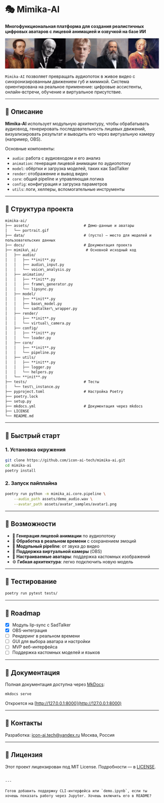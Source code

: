 # 🎭 Mimika-AI

**Многофункциональная платформа для создания реалистичных цифровых аватаров с лицевой анимацией и озвучкой на базе ИИ**

![Demo](assets/portrait.gif)

`Mimika-AI` позволяет превращать аудиопоток в живое видео с синхронизированным движением губ и мимикой. Система ориентирована на реальное применение: цифровые ассистенты, онлайн-встречи, обучение и виртуальное присутствие.

---

## 🧠 Описание

**Mimika-AI** использует модульную архитектуру, чтобы обрабатывать аудиовход, генерировать последовательность лицевых движений, визуализировать результат и выводить его через виртуальную камеру (например, OBS).

Основные компоненты:
- `audio`: работа с аудиовходом и его анализ
- `animation`: генерация лицевой анимации по аудиопотоку
- `model`: обёртки и загрузка моделей, таких как SadTalker
- `render`: отображение и вывод видео
- `core`: общий pipeline и управляющая логика
- `config`: конфигурация и загрузка параметров
- `utils`: логи, хелперы, вспомогательные инструменты

---

## 📁 Структура проекта

```
mimika-ai/
├── assets/                         # Демо-данные и аватары
│   └── portrait.gif
├── data/                           # (пусто) — место для моделей и пользовательских данных
├── docs/                           # Документация проекта
├── mimika\_ai/                      # Основной исходный код
│   ├── audio/
│   │   ├── **init**.py
│   │   ├── audio\_input.py
│   │   └── voice\_analysis.py
│   ├── animation/
│   │   ├── **init**.py
│   │   ├── frame\_generator.py
│   │   └── lipsync.py
│   ├── model/
│   │   ├── **init**.py
│   │   ├── base\_model.py
│   │   └── sadtalker\_wrapper.py
│   ├── render/
│   │   ├── **init**.py
│   │   └── virtual\_camera.py
│   ├── config/
│   │   ├── **init**.py
│   │   └── loader.py
│   ├── core/
│   │   ├── **init**.py
│   │   └── pipeline.py
│   ├── utils/
│   │   ├── **init**.py
│   │   ├── logger.py
│   │   └── helpers.py
│   └── **init**.py
├── tests/                          # Тесты
│   └── test\_instance.py
├── pyproject.toml                  # Настройка Poetry
├── poetry.lock
├── setup.py
├── mkdocs.yml                      # Документация через mkdocs
├── LICENSE
└── README.md

````

---

## 🚀 Быстрый старт

### 1. Установка окружения

```bash
git clone https://github.com/icon-ai-tech/mimika-ai.git
cd mimika-ai
poetry install
````

### 2. Запуск пайплайна

```bash
poetry run python -m mimika_ai.core.pipeline \
    --audio_path assets/demo_audio.wav \
    --avatar_path assets/avatar_samples/avatar1.png
```

---

## 🧩 Возможности

* 🎤 **Генерация лицевой анимации** по аудиопотоку
* 🔁 **Обработка в реальном времени** с сохранением эмоций
* 🧠 **Модульный pipeline**: от звука до видео
* 🎥 **Поддержка виртуальной камеры** (OBS)
* 🎨 **Настраиваемые аватары**: поддержка кастомных изображений
* ⚙️ **Гибкая архитектура**: легко подключить новую модель

---

## 🧪 Тестирование

```bash
poetry run pytest tests/
```

---

## 📅 Roadmap

* [x] Модуль lip-sync с SadTalker
* [x] OBS-интеграция
* [ ] Рендеринг в реальном времени
* [ ] GUI для выбора аватара и настройки
* [ ] MVP веб-интерфейса
* [ ] Поддержка кастомных моделей и языков

---

## 📘 Документация

Полная документация доступна через [MkDocs](https://www.mkdocs.org/):

```bash
mkdocs serve
```

Откроется на [http://127.0.0.1:8000](http://127.0.0.1:8000)

---

## 🤝 Контакты

Разработка: [icon-ai.tech@yandex.ru](mailto:icon-ai.tech@yandex.ru)
Москва, Россия

---

## 📄 Лицензия

Этот проект лицензирован под MIT License. Подробности — в [LICENSE](LICENSE).

```

---

Готов добавить поддержку CLI-интерфейса или `demo.ipynb`, если ты хочешь показать работу через Jupyter. Хочешь включить его в README?
```
